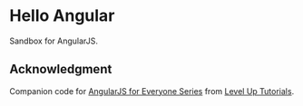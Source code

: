 # Hello Angular

Sandbox for AngularJS.

## Acknowledgment 

Companion code for [AngularJS for Everyone Series](https://www.leveluptutorials.com/tutorials/angularjs-for-everyone) from [Level Up Tutorials](https://www.leveluptutorials.com/). 